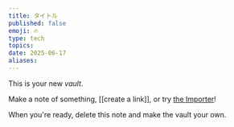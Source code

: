 ```yaml
---
title: タイトル
published: false
emoji: 🔥
type: tech
topics: 
date: 2025-06-17
aliases:
---
```

This is your new *vault*.

Make a note of something, [[create a link]], or try [the Importer](https://help.obsidian.md/Plugins/Importer)!

When you're ready, delete this note and make the vault your own.